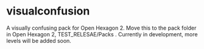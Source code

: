 # visualconfusion
A visually confusing pack for Open Hexagon 2.
Move this to the pack folder in Open Hexagon 2, TEST_RELESAE/Packs .
Currently in development, more levels will be added soon.
